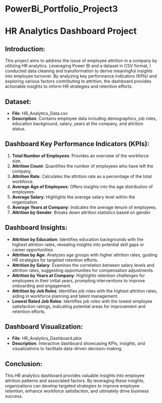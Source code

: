 # PowerBi_Portfolio_Project3

# HR Analytics Dashboard Project

## Introduction:
This project aims to address the issue of employee attrition in a company by utilizing HR analytics. Leveraging Power BI and a dataset in CSV format, I conducted data cleaning and transformation to derive meaningful insights into employee turnover. By analyzing key performance indicators (KPIs) and exploring various factors contributing to attrition, the dashboard provides actionable insights to inform HR strategies and retention efforts.

## Dataset:
- **File**: HR_Analytics_Data.csv
- **Description**: Contains employee data including demographics, job roles, education background, salary, years at the company, and attrition status.

## Dashboard Key Performance Indicators (KPIs):
1. **Total Number of Employees**: Provides an overview of the workforce size.
2. **Attrition Count**: Quantifies the number of employees who have left the company.
3. **Attrition Rate**: Calculates the attrition rate as a percentage of the total workforce.
4. **Average Age of Employees**: Offers insights into the age distribution of employees.
5. **Average Salary**: Highlights the average salary level within the organization.
6. **Average Years at Company**: Indicates the average tenure of employees.
7. **Attrition by Gender**: Breaks down attrition statistics based on gender.

## Dashboard Insights:
- **Attrition by Education**: Identifies education backgrounds with the highest attrition rates, revealing insights into potential skill gaps or career opportunities.
- **Attrition by Age**: Analyzes age groups with higher attrition rates, guiding HR strategies for targeted retention efforts.
- **Attrition by Salary**: Examines the correlation between salary levels and attrition rates, suggesting opportunities for compensation adjustments.
- **Attrition by Years at Company**: Highlights retention challenges for employees in their initial years, prompting interventions to improve onboarding and engagement.
- **Attrition by Job Roles**: Identifies job roles with the highest attrition rates, aiding in workforce planning and talent management.
- **Lowest Rated Job Roles**: Identifies job roles with the lowest employee satisfaction ratings, indicating potential areas for improvement and retention efforts.

## Dashboard Visualization:
- **File**: HR_Analytics_Dashboard.pbix
- **Description**: Interactive dashboard showcasing KPIs, insights, and visualizations to facilitate data-driven decision-making.

## Conclusion:
This HR analytics dashboard provides valuable insights into employee attrition patterns and associated factors. By leveraging these insights, organizations can develop targeted strategies to improve employee retention, enhance workforce satisfaction, and ultimately drive business success.


